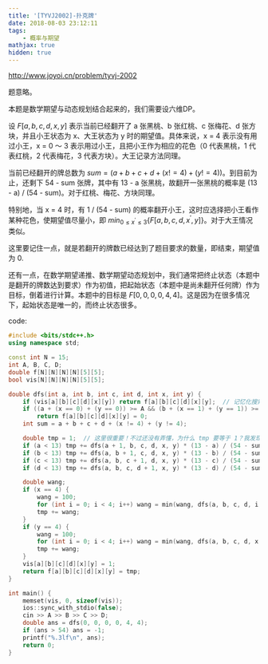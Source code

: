 ```yaml
---
title: '[TYVJ2002]-扑克牌'
date: 2018-08-03 23:12:11
tags:
    - 概率与期望
mathjax: true
hidden: true
---
```


http://www.joyoi.cn/problem/tyvj-2002

题意略。

本题是数学期望与动态规划结合起来的，我们需要设六维DP。

设 $F[a, b, c, d, x, y]$ 表示当前已经翻开了 a 张黑桃、b 张红桃、c 张梅花、d 张方块，并且小王状态为 x、大王状态为 y 时的期望值。具体来说，x = 4 表示没有用过小王，x = 0 ～ 3 表示用过小王，且把小王作为相应的花色（0 代表黑桃，1 代表红桃，2 代表梅花，3 代表方块）。大王记录方法同理。

当前已经翻开的牌总数为 $sum = (a + b + c + d + (x != 4) + (y != 4))$。到目前为止，还剩下 54 - sum 张牌，其中有 13 - a 张黑桃，故翻开一张黑桃的概率是 (13 - a) / (54 - sum)。对于红桃、梅花、方块同理。

特别地，当 x = 4 时，有 1 / (54 - sum) 的概率翻开小王，这时应选择把小王看作某种花色，使期望值尽量小，即 $min_{0 \leq x^{'} \leq 3}\{F[a, b, c, d, x^{'}, y]\}$。对于大王情况类似。

这里要记住一点，就是若翻开的牌数已经达到了题目要求的数量，即结束，期望值为 0.

还有一点，在数学期望递推、数学期望动态规划中，我们通常把终止状态（本题中是翻开的牌数达到要求）作为初值，把起始状态（本题中是尚未翻开任何牌）作为目标，倒着进行计算。本题中的目标是 $F[0, 0, 0, 0, 4, 4]$。这是因为在很多情况下，起始状态是唯一的，而终止状态很多。

code:
``` c++
#include <bits/stdc++.h>
using namespace std;

const int N = 15;
int A, B, C, D;
double f[N][N][N][N][5][5];
bool vis[N][N][N][N][5][5];

double dfs(int a, int b, int c, int d, int x, int y) {
    if (vis[a][b][c][d][x][y]) return f[a][b][c][d][x][y];  // 记忆化搜索，DP也可以！
    if ((a + (x == 0) + (y == 0)) >= A && (b + (x == 1) + (y == 1)) >= B && (c + (x == 2) + (y == 2)) >= C && (d + (x == 3) + (y == 3)) >= D)
        return f[a][b][c][d][x][y] = 0;
    int sum = a + b + c + d + (x != 4) + (y != 4);

    double tmp = 1;  // 这里很重要！不过还没有弄懂，为什么 tmp 要等于 1？我发现，tmp = 0.5 时输出也是标准答案的一半。有待考证！
    if (a < 13) tmp += dfs(a + 1, b, c, d, x, y) * (13 - a) / (54 - sum);
    if (b < 13) tmp += dfs(a, b + 1, c, d, x, y) * (13 - b) / (54 - sum);
    if (c < 13) tmp += dfs(a, b, c + 1, d, x, y) * (13 - c) / (54 - sum);
    if (d < 13) tmp += dfs(a, b, c, d + 1, x, y) * (13 - d) / (54 - sum);

    double wang;
    if (x == 4) {
        wang = 100;
        for (int i = 0; i < 4; i++) wang = min(wang, dfs(a, b, c, d, i, y) / (54 - sum));
        tmp += wang;
    }
    if (y == 4) {
        wang = 100;
        for (int i = 0; i < 4; i++) wang = min(wang, dfs(a, b, c, d, x, i) / (54 - sum));
        tmp += wang;
    }
    vis[a][b][c][d][x][y] = 1;
    return f[a][b][c][d][x][y] = tmp;
}

int main() {
    memset(vis, 0, sizeof(vis));
    ios::sync_with_stdio(false);
    cin >> A >> B >> C >> D;
    double ans = dfs(0, 0, 0, 0, 4, 4);
    if (ans > 54) ans = -1;
    printf("%.3lf\n", ans);
    return 0;
}
```